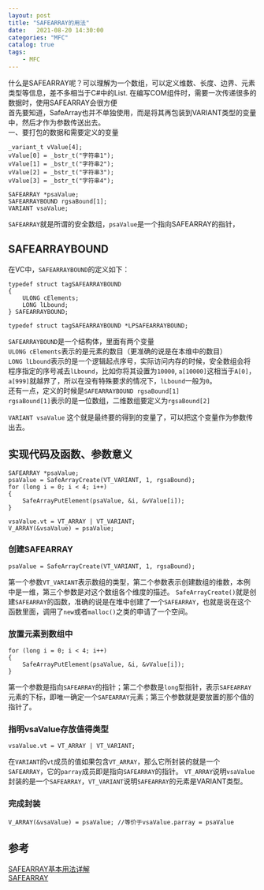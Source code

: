 ```yaml
---                
layout: post                
title: "SAFEARRAY的用法" 
date:   2021-08-20 14:30:00                 
categories: "MFC"                
catalog: true                
tags:                 
    - MFC                
---      
```


什么是SAFEARRAY呢？可以理解为一个数组，可以定义维数、长度、边界、元素类型等信息，差不多相当于C#中的List. 在编写COM组件时，需要一次传递很多的数据时，使用SAFEARRAY会很方便   
首先要知道，SafeArray也并不单独使用，而是将其再包装到VARIANT类型的变量中，然后才作为参数传送出去。  
一、要打包的数据和需要定义的变量  

	_variant_t vValue[4];
	vValue[0] = _bstr_t("字符串1");
	vValue[1] = _bstr_t("字符串2");
	vValue[2] = _bstr_t("字符串3");
	vValue[3] = _bstr_t("字符串4");
 
	SAFEARRAY *psaValue;
	SAFEARRAYBOUND rgsaBound[1];
	VARIANT vsaValue;

`SAFEARRAY`就是所谓的安全数组，`psaValue`是一个指向SAFEARRAY的指针，

## SAFEARRAYBOUND  
在VC中，`SAFEARRAYBOUND`的定义如下：  

	typedef struct tagSAFEARRAYBOUND
	{
		ULONG cElements;
		LONG lLbound;
	} SAFEARRAYBOUND;
 
	typedef struct tagSAFEARRAYBOUND *LPSAFEARRAYBOUND;

`SAFEARRAYBOUND`是一个结构体，里面有两个变量   
`ULONG cElements`表示的是元素的数目（更准确的说是在本维中的数目）    
`LONG lLbound`表示的是一个逻辑起点序号，实际访问内存的时候，安全数组会将程序指定的序号减去`lLbound`，比如你将其设置为`10000`, `a[10000]`这相当于`A[0]`，`a[999]`就越界了，所以在没有特殊要求的情况下，`lLbound`一般为`0`。  
还有一点，定义的时候是`SAFEARRAYBOUND rgsaBound[1]`  
`rgsaBound[1]`表示的是一位数组，二维数组要定义为`rgsaBound[2]`  

`VARIANT vsaValue` 这个就是最终要的得到的变量了，可以把这个变量作为参数传出去。

## 实现代码及函数、参数意义

	SAFEARRAY *psaValue;
	psaValue = SafeArrayCreate(VT_VARIANT, 1, rgsaBound); 
	for (long i = 0; i < 4; i++)
	{
		SafeArrayPutElement(psaValue, &i, &vValue[i]);
	}
 
	vsaValue.vt = VT_ARRAY | VT_VARIANT; 
	V_ARRAY(&vsaValue) = psaValue;

### 创建SAFEARRAY

	psaValue = SafeArrayCreate(VT_VARIANT, 1, rgsaBound);

第一个参数`VT_VARIANT`表示数组的类型，第二个参数表示创建数组的维数，本例中是一维，第三个参数是对这个数组各个维度的描述。
`SafeArrayCreate()`就是创建`SAFEARRAY`的函数，准确的说是在堆中创建了一个`SAFEARRAY`，也就是说在这个函数里面，调用了`new`或者`malloc()`之类的申请了一个空间。 

### 放置元素到数组中

    for (long i = 0; i < 4; i++)
	{
		SafeArrayPutElement(psaValue, &i, &vValue[i]);
	}

第一个参数是指向`SAFEARRAY`的指针；第二个参数是`long`型指针，表示`SAFEARRAY`元素的下标，即唯一确定一个`SAFEARRAY`元素；第三个参数就是要放置的那个值的指针了。   

### 指明vsaValue存放值得类型  

	vsaValue.vt = VT_ARRAY | VT_VARIANT;

在`VARIANT`的`vt`成员的值如果包含`VT_ARRAY`，那么它所封装的就是一个`SAFEARRAY`，它的`parray`成员即是指向`SAFEARRAY`的指针。
`VT_ARRAY`说明`vsaValue`封装的是一个`SAFEARRAY`，`VT_VARIANT`说明`SAFEARRAY`的元素是VARIANT类型。  

### 完成封装

	V_ARRAY(&vsaValue) = psaValue; //等价于vsaValue.parray = psaValue


## 参考

[SAFEARRAY基本用法详解](https://blog.csdn.net/u010204038/article/details/38085931)  
[SAFEARRAY](https://blog.csdn.net/qq_36196748/article/details/82424545)